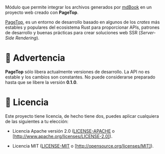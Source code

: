 Módulo que permite integrar los archivos generados por [mdBook](https://rust-lang.github.io/mdBook/)
en un proyecto web creado con **PageTop**.

[PageTop](https://github.com/manuelcillero/pagetop), es un entorno de desarrollo basado en algunos
de los *crates* más estables y populares del ecosistema Rust para proporcionar APIs, patrones de
desarrollo y buenas prácticas para crear soluciones web SSR (*Server-Side Rendering*).


# 🚧 Advertencia

**PageTop** sólo libera actualmente versiones de desarrollo. La API no es estable y los cambios son
constantes. No puede considerarse preparado hasta que se libere la versión **0.1.0**.


# 📜 Licencia

Este proyecto tiene licencia, de hecho tiene dos, puedes aplicar cualquiera de las siguientes a tu
elección:

* Licencia Apache versión 2.0
  ([LICENSE-APACHE](https://github.com/manuelcillero/pagetop-mdbook/blob/main/LICENSE-APACHE) o
  [http://www.apache.org/licenses/LICENSE-2.0]).

* Licencia MIT
  ([LICENSE-MIT](https://github.com/manuelcillero/pagetop-mdbook/blob/main/LICENSE-MIT) o
  [http://opensource.org/licenses/MIT]).
